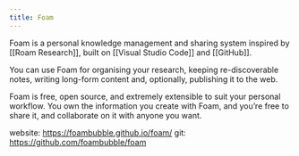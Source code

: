 ```yaml
---
title: Foam
---
```


Foam is a personal knowledge management and sharing system inspired by [[Roam Research]], built on [[Visual Studio Code]] and [[GitHub]].

You can use Foam for organising your research, keeping re-discoverable notes, writing long-form content and, optionally, publishing it to the web.

Foam is free, open source, and extremely extensible to suit your personal workflow. You own the information you create with Foam, and you’re free to share it, and collaborate on it with anyone you want.

website: https://foambubble.github.io/foam/
git: https://github.com/foambubble/foam